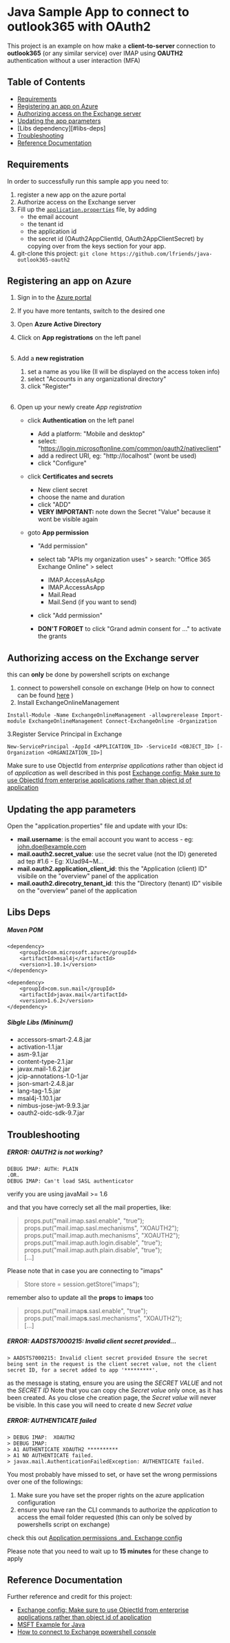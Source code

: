 
# Java Sample App to connect to outlook365 with OAuth2


This project is an example on how make a **client-to-server** connection to **outlook365** (or any similar service) over IMAP using **OAUTH2** authentication
without a user interaction (MFA)


## Table of Contents

* [Requirements](#requirements)
* [Registering an app on Azure](#registering-an-app-on-azure)
* [Authorizing access on the Exchange server](#authorizing-access-on-the-exchange-server)
* [Updating the app parameters](#updating-the-app-parameters)
* [Libs dependency][#libs-deps]
* [Troubleshooting](#troubleshooting)
* [Reference Documentation](#reference-documentation)



## Requirements

In order to successfully run this sample app you need to:

1. register a new app on the azure portal
1. Authorize access on the Exchange server
1. Fill up the [`application.properties`](src/main/resources/application.properties) file, by adding 
    * the email account
    * the tenant id
    * the application id
    * the secret id  (OAuth2AppClientId, OAuth2AppClientSecret) by copying over from the keys section for your app.
1.  git-clone this project: `git clone https://github.com/lfriends/java-outlook365-oauth2`

 
## Registering an app on Azure

1. Sign in to the [Azure portal](https://portal.azure.com/)
1. If you have more tentants, switch to the desired one
1. Open **Azure Active Directory**
1. Click on **App registrations** on the left panel
<br><br>

1. Add a **new registration**
    1. set a name as you like (Il will be displayed on the access token info) 
    1. select "Accounts in any organizational directory" 
    1. click "Register"
<br><br>

1. Open up your newly create *App registration*

    * click **Authentication** on the left panel 
        * Add a platform: "Mobile and desktop" 
        * select: "https://login.microsoftonline.com/common/oauth2/nativeclient" 
        * add a redirect URI, eg: "http://localhost" (wont be used) 
        * click "Configure"
        
     * click **Certificates and secrets** 
        * New client secret
        * choose the name and duration
        * click "ADD"
        * **VERY IMPORTANT:** note down the Secret "Value" because it wont be visible again
        
     * goto **App permission**
         * "Add permission"
         * select tab "APIs my organization uses" > search: "Office 365 Exchange Online" > select

             * IMAP.AccessAsApp
             * IMAP.AccessAsApp
             * Mail.Read
             * Mail.Send (if you want to send)
             
         * click "Add permission"
         * **DON'T FORGET** to click "Grand admin consent for ..." to activate the grants

        
        

 
## Authorizing access on the Exchange server

this can **only** be done by powershell scripts on exchange

1. connect to powershell console on exchange (Help on how to connect can be found [here](https://learn.microsoft.com/en-us/powershell/exchange/connect-to-exchange-online-powershell?view=exchange-ps) )
1. Install ExchangeOnlineManagement

```
Install-Module -Name ExchangeOnlineManagement -allowprerelease Import-module ExchangeOnlineManagement Connect-ExchangeOnline -Organization   
```


  3.Register Service Principal in Exchange

```
New-ServicePrincipal -AppId <APPLICATION_ID> -ServiceId <OBJECT_ID> [-Organization <ORGANIZATION_ID>]   
```

Make sure to use ObjectId from *enterprise applications* rather than object id of *application*
as well described in this post 
[Exchange config: Make sure to use ObjectId from enterprise applications rather than object id of application ](https://stackoverflow.com/questions/74899182/how-to-read-my-outlook-mail-using-java-and-oauth2-0-with-application-regsitratio?answertab=scoredesc#tab-top)


 
## Updating the app parameters


Open the "application.properties" file and update with your IDs:

* **mail.username**: is the email account you want to access - eg: john.doe@example.com
* **mail.oauth2.secret_value**: use the secret value (not the ID) genereted ad tep #1.6 - Eg: XUad94~M...
* **mail.oauth2.application_client_id**: this the "Application (client) ID" visibile on the "overview" panel of the application
* **mail.oauth2.direcotry_tenant_id**: this the "Directory (tenant) ID" visibile on the "overview" panel of the application



## Libs Deps


##### Maven POM
```
<dependency>
    <groupId>com.microsoft.azure</groupId>
    <artifactId>msal4j</artifactId>
    <version>1.10.1</version>
</dependency>

<dependency>
    <groupId>com.sun.mail</groupId>
    <artifactId>javax.mail</artifactId>
    <version>1.6.2</version>
</dependency>
```	

##### Sibgle Libs (Mininum()

* accessors-smart-2.4.8.jar
* activation-1.1.jar
* asm-9.1.jar
* content-type-2.1.jar
* javax.mail-1.6.2.jar
* jcip-annotations-1.0-1.jar
* json-smart-2.4.8.jar
* lang-tag-1.5.jar
* msal4j-1.10.1.jar
* nimbus-jose-jwt-9.9.3.jar
* oauth2-oidc-sdk-9.7.jar



## Troubleshooting

##### ERROR: OAUTH2 is not working?

 	
```
DEBUG IMAP: AUTH: PLAIN
.OR.
DEBUG IMAP: Can't load SASL authenticator 
```

verify you are using javaMail >= 1.6 
   
and that you have correcly set all the mail properties, like:

> props.put("mail.imap.sasl.enable", "true");  
> props.put("mail.imap.sasl.mechanisms", "XOAUTH2");  
> props.put("mail.imap.auth.mechanisms", "XOAUTH2");  
> props.put("mail.imap.auth.login.disable", "true");  
> props.put("mail.imap.auth.plain.disable", "true");  
> [...]   

Please note that in case you are connecting to "imaps"

> Store store = session.getStore("imaps");  

remember also to update all the **props** to **imaps** too 
   
> props.put("mail.imap**s**.sasl.enable", "true");  
> props.put("mail.imap**s**.sasl.mechanisms", "XOAUTH2");   
> [...]   

   

##### ERROR:  AADSTS7000215: Invalid client secret provided...

```
> AADSTS7000215: Invalid client secret provided Ensure the secret being sent in the request is the client secret value, not the client secret ID, for a secret added to app '*********'.
```
	
as the message is stating, ensure you are using the *SECRET VALUE* and not the *SECRET ID*
Note that you can copy che *Secret value* only once, as it has been created. As you close che creation page, the *Secret value* will never be visible.
In this case you will need to create d new *Secret value*


##### ERROR:  AUTHENTICATE failed

```
> DEBUG IMAP:  XOAUTH2  
> DEBUG IMAP:   
> A1 AUTHENTICATE XOAUTH2 **********   
> A1 NO AUTHENTICATE failed.   
> javax.mail.AuthenticationFailedException: AUTHENTICATE failed.  
```

You most probably have missed to set, or have set the wrong permissions over one of the followings:

1. Make sure you have set the proper rights on the azure application configuration
2. ensure you have ran the CLI commands to authorize the *application* to access the email folder requested (this can only be solved by powershells script on exchange) 

check this out [Application permissions .and. Exchange config](https://stackoverflow.com/questions/74899182/how-to-read-my-outlook-mail-using-java-and-oauth2-0-with-application-regsitratio?answertab=scoredesc#tab-top)

Please note that you need to wait up to **15 minutes** for these change to apply


## Reference Documentation

Further reference and credit for this project:

* [Exchange config: Make sure to use ObjectId from enterprise applications rather than object id of application ](https://stackoverflow.com/questions/74899182/how-to-read-my-outlook-mail-using-java-and-oauth2-0-with-application-regsitratio?answertab=scoredesc#tab-top)
* [MSFT Example for Java](https://github.com/Azure-Samples/ms-identity-msal-java-samples/tree/main/2.%20Client-Side%20Scenarios/Integrated-Windows-Auth-Flow#step-3--register-the-sample-with-your-azure-active-directory-tenant)
* [How to connect to Exchange powershell console](https://learn.microsoft.com/en-us/powershell/exchange/connect-to-exchange-online-powershell?view=exchange-ps)

